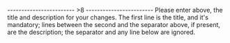 

------------------------ >8 ------------------------
Please enter above, the title and description for your changes.
The first line is the title, and it's mandatory; lines between
the second and the separator above, if present, are the description;
the separator and any line below are ignored.
